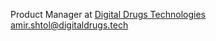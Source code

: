 Product Manager at [Digital Drugs Technologies](https://github.com/digitaldrugstech)
amir.shtol@digitaldrugs.tech
